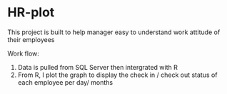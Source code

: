 # HR-plot

This project is built to help manager easy to understand work attitude of their employees

Work flow:
1. Data is pulled from SQL Server then intergrated with R
2. From R, I plot the graph to display the check in / check out status of each employee per day/ months
